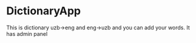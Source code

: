 # DictionaryApp
This is dictionary uzb->eng and eng->uzb and you can add your words. It has admin panel

